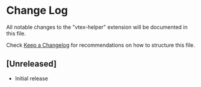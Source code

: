 # Change Log

All notable changes to the "vtex-helper" extension will be documented in this file.

Check [Keep a Changelog](http://keepachangelog.com/) for recommendations on how to structure this file.

## [Unreleased]

- Initial release